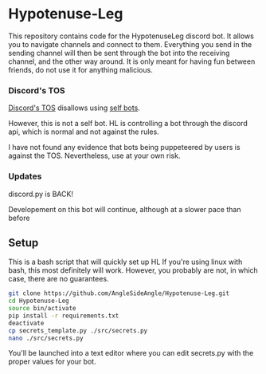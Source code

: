# Hypotenuse-Leg
This repository contains code for the HypotenuseLeg discord bot.
It allows you to navigate channels and connect to them.
Everything you send in the sending channel will then be sent through the bot into the receiving channel, and the other way around.
It is only meant for having fun between friends, do not use it for anything malicious.

### Discord's TOS
[Discord's TOS](https://discord.com/developers/docs/policies-and-agreements/terms-of-service)
disallows using
[self bots](https://support.discord.com/hc/en-us/articles/115002192352-Automated-user-accounts-self-bots-).

However, this is not a self bot.
HL is controlling a bot through the discord api, which is normal and not against the rules.

I have not found any evidence that bots being puppeteered by users is against the TOS.
Nevertheless, use at your own risk.

### Updates
discord.py is BACK!

Developement on this bot will continue, although at a slower pace than before

## Setup
This is a bash script that will quickly set up HL
If you're using linux with bash, this most definitely will work.
However, you probably are not, in which case, there are no guarantees.
```sh
git clone https://github.com/AngleSideAngle/Hypotenuse-Leg.git
cd Hypotenuse-Leg
source bin/activate
pip install -r requirements.txt
deactivate
cp secrets_template.py ./src/secrets.py
nano ./src/secrets.py
```
You'll be launched into a text editor where you can edit secrets.py with the proper values for your bot.